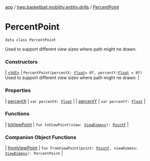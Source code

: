 [app](../../index.md) / [hwp.basketball.mobility.entitiy.drills](../index.md) / [PercentPoint](.)

# PercentPoint

`data class PercentPoint`

Used to support different view sizes where path might ne drawn.

### Constructors

| [&lt;init&gt;](-init-.md) | `PercentPoint(percentX: `[`Float`](https://kotlinlang.org/api/latest/jvm/stdlib/kotlin/-float/index.html)` = 0f, percentY: `[`Float`](https://kotlinlang.org/api/latest/jvm/stdlib/kotlin/-float/index.html)` = 0f)`<br>Used to support different view sizes where path might ne drawn. |

### Properties

| [percentX](percent-x.md) | `var percentX: `[`Float`](https://kotlinlang.org/api/latest/jvm/stdlib/kotlin/-float/index.html) |
| [percentY](percent-y.md) | `var percentY: `[`Float`](https://kotlinlang.org/api/latest/jvm/stdlib/kotlin/-float/index.html) |

### Functions

| [toViewPoint](to-view-point.md) | `fun toViewPoint(view: `[`ViewDimens`](../-view-dimens/index.md)`): `[`PointF`](../../hwp.basketball.mobility.util/-point-f/index.md) |

### Companion Object Functions

| [fromViewPoint](from-view-point.md) | `fun fromViewPoint(point: `[`PointF`](../../hwp.basketball.mobility.util/-point-f/index.md)`, viewDimens: `[`ViewDimens`](../-view-dimens/index.md)`): PercentPoint` |

